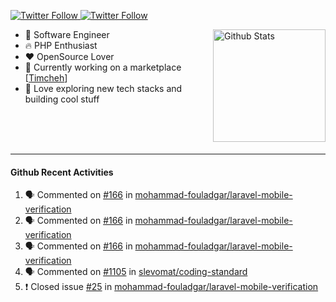 <p>
  <a href="https://twitter.com/50bhan">
    <img alt="Twitter Follow" src="https://img.shields.io/twitter/follow/50bhan?color=1DA1F2&logo=twitter&style=for-the-badge">
  </a>
  
  <a href="https://www.linkedin.com/in/50bhan">
    <img alt="Twitter Follow" src="https://img.shields.io/badge/LinkedIn-0077B5?style=for-the-badge&logo=linkedin&logoColor=white">
  </a>
</p>

<img alt="Github Stats" src="https://github-readme-stats.vercel.app/api?username=50bhan&show_icons=true" align="right" height="180" />

- 🔭 Software Engineer
- :fire: PHP Enthusiast
- :hearts: OpenSource Lover
- :mega: Currently working on a marketplace [[Timcheh](https://timcheh.com)]
- 🚀 Love exploring new tech stacks and building cool stuff

<br><br><br><hr>

#### Github Recent Activities
<!--START_SECTION:activity-->
1. 🗣 Commented on [#166](https://github.com/mohammad-fouladgar/laravel-mobile-verification/issues/166) in [mohammad-fouladgar/laravel-mobile-verification](https://github.com/mohammad-fouladgar/laravel-mobile-verification)
2. 🗣 Commented on [#166](https://github.com/mohammad-fouladgar/laravel-mobile-verification/issues/166) in [mohammad-fouladgar/laravel-mobile-verification](https://github.com/mohammad-fouladgar/laravel-mobile-verification)
3. 🗣 Commented on [#166](https://github.com/mohammad-fouladgar/laravel-mobile-verification/issues/166) in [mohammad-fouladgar/laravel-mobile-verification](https://github.com/mohammad-fouladgar/laravel-mobile-verification)
4. 🗣 Commented on [#1105](https://github.com/slevomat/coding-standard/issues/1105) in [slevomat/coding-standard](https://github.com/slevomat/coding-standard)
5. ❗️ Closed issue [#25](https://github.com/mohammad-fouladgar/laravel-mobile-verification/issues/25) in [mohammad-fouladgar/laravel-mobile-verification](https://github.com/mohammad-fouladgar/laravel-mobile-verification)
<!--END_SECTION:activity-->
